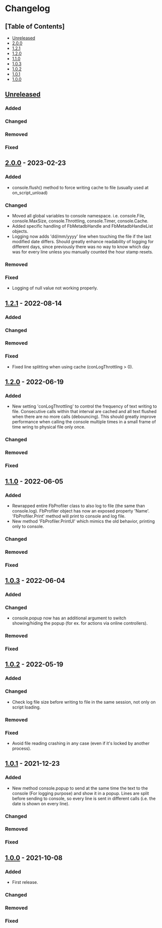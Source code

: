 # Changelog

## [Table of Contents]
- [Unreleased](#unreleased)
- [2.0.0](#200---2023-02-23)
- [1.2.1](#121---2022-08-14)
- [1.2.0](#120---2022-06-19)
- [1.1.0](#110---2022-06-05)
- [1.0.3](#103---2022-05-04)
- [1.0.2](#102---2022-05-19)
- [1.0.1](#101---2021-12-23)
- [1.0.0](#100---2021-10-08)

## [Unreleased][]
### Added
 ### Changed
### Removed
### Fixed

## [2.0.0] - 2023-02-23
### Added
- console.flush() method to force writing cache to file (usually used at on_script_unload)
 ### Changed
- Moved all global variables to console namespace. i.e. console.File, console.MaxSize, console.Throttling, console.Timer, console.Cache.
- Added specific handling of FbMetadbHandle and FbMetadbHandleList objects.
- Logging now adds 'dd/mm/yyyy' line when touching the file if the last modified date differs. Should greatly enhance readability of logging for different days, since previously there was no way to know which day was for every line unless you manually counted the hour stamp resets.
### Removed
### Fixed
- Logging of null value not working properly.

## [1.2.1] - 2022-08-14
### Added
### Changed
### Removed
### Fixed
- Fixed line splitting when using cache (conLogThrottling > 0).

## [1.2.0] - 2022-06-19
### Added
- New setting 'conLogThrottling' to control the frequency of text writing to file. Consecutive calls within that interval are cached and all text flushed when there are no more calls (debouncing). This should greatly improve performance when calling the console multiple times in a small frame of time wring to physical file only once.
### Changed
### Removed
### Fixed

## [1.1.0] - 2022-06-05
### Added
- Rewrapped entire FbProfiler class to also log to file (the same than console.log). FbProfiler object has now an exposed property 'Name'. 'FbProfiler.Print' method will print to console and log file.
- New method 'FbProfiler.PrintUI' which mimics the old behavior, printing only to console.
### Changed
### Removed
### Fixed

## [1.0.3] - 2022-06-04
### Added
### Changed
- console.popup now has an additional argument to switch showing/hiding the popup (for ex. for actions via online controllers).
### Removed
### Fixed

## [1.0.2] - 2022-05-19
### Added
### Changed
- Check log file size before writing to file in the same session, not only on script loading.
### Removed
### Fixed
- Avoid file reading crashing in any case (even if it's locked by another process).

## [1.0.1] - 2021-12-23
### Added
- New method console.popup to send at the same time the text to the console (For logging purpose) and show it in a popup. Lines are split before sending to console, so every line is sent in different calls (i.e. the date is shown on every line).
### Changed
### Removed
### Fixed

## [1.0.0] - 2021-10-08
### Added
- First release.
### Changed
### Removed
### Fixed

[Unreleased]: https://github.com/regorxxx/Console-SMP/compare/v2.0.0...HEAD
[2.0.0]: https://github.com/regorxxx/Console-SMP/compare/v1.2.1...v2.0.0
[1.2.1]: https://github.com/regorxxx/Console-SMP/compare/v1.2.0...v1.2.1
[1.2.0]: https://github.com/regorxxx/Console-SMP/compare/v1.1.0...v1.2.0
[1.1.0]: https://github.com/regorxxx/Console-SMP/compare/v1.0.3...v1.1.0
[1.0.3]: https://github.com/regorxxx/Console-SMP/compare/v1.0.2...v1.0.3
[1.0.2]: https://github.com/regorxxx/Console-SMP/compare/v1.0.1...v1.0.2
[1.0.1]: https://github.com/regorxxx/Console-SMP/compare/v1.0.0...v1.0.1
[1.0.0]: https://github.com/regorxxx/Console-SMP/compare/c21c65f...v1.0.0
